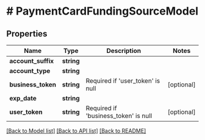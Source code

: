 # # PaymentCardFundingSourceModel

## Properties

Name | Type | Description | Notes
------------ | ------------- | ------------- | -------------
**account_suffix** | **string** |  |
**account_type** | **string** |  |
**business_token** | **string** | Required if &#39;user_token&#39; is null | [optional]
**exp_date** | **string** |  |
**user_token** | **string** | Required if &#39;business_token&#39; is null | [optional]

[[Back to Model list]](../../README.md#models) [[Back to API list]](../../README.md#endpoints) [[Back to README]](../../README.md)
